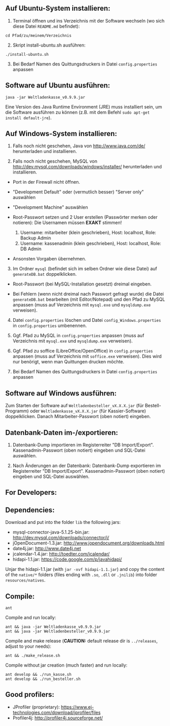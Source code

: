 Auf Ubuntu-System installieren:
-------------------------------

1. Terminal öffnen und ins Verzeichnis mit der Software wechseln (wo sich
diese Datei `README.md` befindet):
```
cd Pfad/zu/meinem/Verzeichnis
```
2. Skript install-ubuntu.sh ausführen:
```
./install-ubuntu.sh
```
3. Bei Bedarf Namen des Quittungsdruckers in Datei `config.properties` anpassen

Software auf Ubuntu ausführen:
------------------------------
```
java -jar Weltladenkasse_v0.9.9.jar
```

Eine Version des Java Runtime Environment (JRE) muss installiert sein,
um die Software ausführen zu können (z.B. mit dem Befehl `sudo apt-get install default-jre`).

Auf Windows-System installieren:
--------------------------------

1. Falls noch nicht geschehen, Java von http://www.java.com/de/ herunterladen und installieren.

2. Falls noch nicht geschehen, MySQL von http://dev.mysql.com/downloads/windows/installer/ herunterladen und installieren.

  * Port in der Firewall nicht öffnen.

  * "Development Default" oder (vermutlich besser) "Server only" auswählen

  * "Development Machine" auswählen

  * Root-Passwort setzen und 2 User erstellen (Passwörter merken oder notieren):
  Die Usernamen müssen **EXAKT** stimmen!
    1. Username: mitarbeiter (klein geschrieben), Host: localhost, Role: Backup Admin
    2. Username: kassenadmin (klein geschrieben), Host: localhost, Role: DB Admin

  * Ansonsten Vorgaben übernehmen.

3. Im Ordner `mysql` (befindet sich im selben Ordner wie diese Datei) auf `generateDB.bat` doppelklicken.

  * Root-Passwort (bei MySQL-Installation gesetzt) dreimal eingeben.

  * Bei Fehlern (wenn nicht dreimal nach Passwort gefragt wurde) die Datei
  `generateDB.bat` bearbeiten (mit Editor/Notepad) und den Pfad zu MySQL
  anpassen (muss auf Verzeichnis mit `mysql.exe` und `mysqldump.exe`
  verweisen).

4. Datei `config.properties` löschen und Datei `config_Windows.properties` in `config.properties` umbenennen.

5. Ggf. Pfad zu MySQL in `config.properties` anpassen (muss auf Verzeichnis mit `mysql.exe` und
      `mysqldump.exe` verweisen).

6. Ggf. Pfad zu soffice (LibreOffice/OpenOffice) in `config.properties`
   anpassen (muss auf Verzeichnis mit `soffice.exe` verweisen). Dies wird
   nur benörigt, wenn man Quittungen drucken möchte.

7. Bei Bedarf Namen des Quittungsdruckers in Datei `config.properties` anpassen

Software auf Windows ausführen:
-------------------------------

Zum Starten der Software auf `Weltladenbesteller_vX.X.X.jar` (für
Bestell-Programm) oder `Weltladenkasse_vX.X.X.jar` (für Kassier-Software)
doppelklicken. Danach Mitarbeiter-Passwort (oben notiert) eingeben.

Datenbank-Daten im-/exportieren:
--------------------------------

1. Datenbank-Dump importieren im Registerreiter "DB Import/Export".
   Kassenadmin-Passwort (oben notiert) eingeben und SQL-Datei auswählen.

2. Nach Änderungen an der Datenbank: Datenbank-Dump exportieren im Registerreiter "DB Import/Export".
   Kassenadmin-Passwort (oben notiert) eingeben und SQL-Datei auswählen.

For Developers:
---------------

## Dependencies:

Download and put into the folder `lib` the following jars:

* mysql-connector-java-5.1.25-bin.jar: http://dev.mysql.com/downloads/connector/j/
* jOpenDocument-1.3.jar: http://www.jopendocument.org/downloads.html
* date4j.jar: http://www.date4j.net
* jcalendar-1.4.jar: http://toedter.com/jcalendar/
* hidapi-1.1.jar: https://code.google.com/p/javahidapi/

Unjar the hidapi-1.1.jar (with `jar -xvf hidapi-1.1.jar`) and copy the content
of the `native/*` folders (files ending with `.so`, `.dll` or `.jnilib`) into
folder `resources/natives`.

## Compile:
```
ant
```

Compile and run locally:
```
ant && java -jar Weltladenkasse_v0.9.9.jar
ant && java -jar Weltladenbesteller_v0.9.9.jar
```

Compile and make release (**CAUTION:** default release dir is `../releases`, adjust to your needs):
```
ant && ./make_release.sh
```

Compile without jar creation (much faster) and run locally:
```
ant develop && ./run_kasse.sh
ant develop && ./run_besteller.sh
```

## Good profilers:
* JProfiler (proprietary): https://www.ej-technologies.com/download/jprofiler/files
* Profiler4j: http://profiler4j.sourceforge.net/

